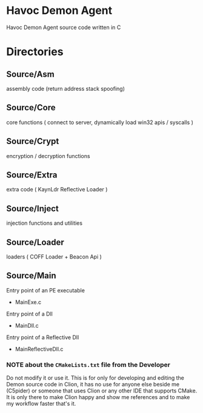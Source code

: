 # Havoc Demon Agent

Havoc Demon Agent source code written in C 

# Directories

## Source/Asm
assembly code (return address stack spoofing)

## Source/Core
core functions ( connect to server, dynamically load win32 apis / syscalls )

## Source/Crypt
encryption / decryption functions

## Source/Extra
extra code ( KaynLdr Reflective Loader )

## Source/Inject 
injection functions and utilities

## Source/Loader
loaders ( COFF Loader + Beacon Api )

## Source/Main
Entry point of an PE executable 
- MainExe.c
    
Entry point of a Dll
- MainDll.c

Entry point of a Reflective Dll 
- MainReflectiveDll.c

### NOTE about the `CMakeLists.txt` file from the Developer
Do not modify it or use it. This is for only for developing and editing the Demon source code in Clion, it has no use for anyone else beside me (C5pider) or someone that uses Clion or any other IDE that supports CMake. It is only there to make Clion happy and show me references and to make my workflow faster that's it.